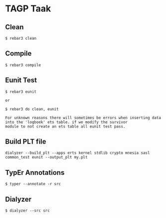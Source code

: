 TAGP Taak
=========

Clean
-----

    $ rebar3 clean

Compile
-------

    $ rebar3 compile

Eunit Test
----------

    $ rebar3 eunit
    
    or

    $ rebar3 do clean, eunit

    For unknown reasons there will sometimes be errors when inserting data into the 'logboek' ets table. if we modify the survivor
    module to not create an ets table all eunit test pass.

Build PLT file
--------------

    dialyzer --build_plt --apps erts kernel stdlib crypto mnesia sasl common_test eunit --output_plt my.plt

TypEr Annotations
-----------------

    $ typer --annotate -r src

Dialyzer 
--------

    $ dialyzer --src src
